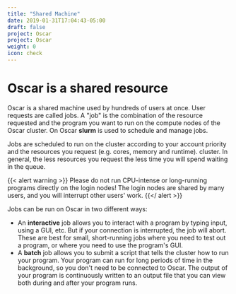 ```yaml
---
title: "Shared Machine"
date: 2019-01-31T17:04:43-05:00
draft: false
project: Oscar
project: Oscar
weight: 0
icon: check
---
```


# Oscar is a shared resource

Oscar is a shared machine used by hundreds of users at once. User
requests are called jobs.  A "job" is the combination of the resource
requested and the program you want to run on the compute nodes of
the Oscar cluster. On Oscar **slurm** is used to schedule and
manage jobs.

Jobs are scheduled to run on the cluster according to your account
priority and the resources you request (e.g. cores, memory and runtime).
cluster.  In general, the less resources you request the less time
you will spend waiting in the queue.

{{< alert warning >}}
Please do not run CPU-intense or long-running programs directly on
the login nodes! The login nodes are shared by many users, and you will
interrupt other users' work.
{{</ alert >}}

Jobs can be run on Oscar in two different ways:

-   An **interactive** job allows you to interact with a program by
    typing input, using a GUI, etc. But if your connection is
    interrupted, the job will abort. These are best for small,
    short-running jobs where you need to test out a program, or where
    you need to use the program's GUI.
-   A **batch** job allows you to submit a script that tells the cluster
    how to run your program. Your program can run for long periods of
    time in the background, so you don't need to be connected to Oscar.
    The output of your program is continuously written to an output file
    that you can view both during and after your program runs.
